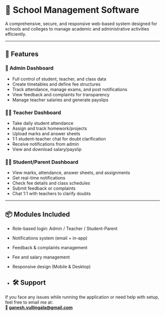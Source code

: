 # 🏫 School Management Software

A comprehensive, secure, and responsive web-based system designed for schools and colleges to manage academic and administrative activities efficiently.

---

## 🚀 Features

### 🔐 Admin Dashboard
- Full control of student, teacher, and class data
- Create timetables and define fee structures
- Track attendance, manage exams, and post notifications
- View feedback and complaints for transparency
- Manage teacher salaries and generate payslips

### 👨‍🏫 Teacher Dashboard
- Take daily student attendance
- Assign and track homework/projects
- Upload marks and answer sheets
- 1:1 student-teacher chat for doubt clarification
- Receive notifications from admin
- View and download salary/payslip

### 👨‍🎓 Student/Parent Dashboard
- View marks, attendance, answer sheets, and assignments
- Get real-time notifications
- Check fee details and class schedules
- Submit feedback or complaints
- Chat 1:1 with teachers to clarify doubts

---

## 📦 Modules Included

- Role-based login: Admin / Teacher / Student-Parent
- Notifications system (email + in-app)
- Feedback & complaints management
- Fee and salary management
- Responsive design (Mobile & Desktop)

- ## 🛠️ Support

If you face any issues while running the application or need help with setup, feel free to email me at:  
**📩 ganesh.vullingala@gmail.com**
